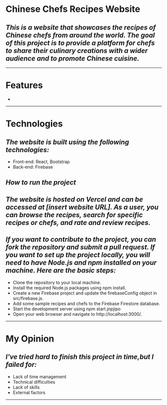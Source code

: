 # **Chinese Chefs Recipes Website**
## _This is a website that showcases the recipes of Chinese chefs from around the world. The goal of this project is to provide a platform for chefs to share their culinary creations with a wider audience and to promote Chinese cuisine._
---
# **Features**
* 
---
# **Technologies**
## _The website is built using the following technologies:_
* Front-end: React, Bootstrap
* Back-end: Firebase

## _How to run the project_
## _The website is hosted on Vercel and can be accessed at [insert website URL]. As a user, you can browse the recipes, search for specific recipes or chefs, and rate and review recipes._
## _If you want to contribute to the project, you can fork the repository and submit a pull request. If you want to set up the project locally, you will need to have Node.js and npm installed on your machine. Here are the basic steps:_
* Clone the repository to your local machine.
* Install the required Node.js packages using npm install.
* Create a new Firebase project and update the firebaseConfig object in src/firebase.js.
* Add some sample recipes and chefs to the Firebase Firestore database.
* Start the development server using npm start.jnpjipo
* Open your web browser and navigate to http://localhost:3000/.
---
# **My Opinion**
## _I've tried hard to finish this project in time,but I failed for:_
* Lack of time management
* Technical difficulties
* Lack of skills
* External factors
---


